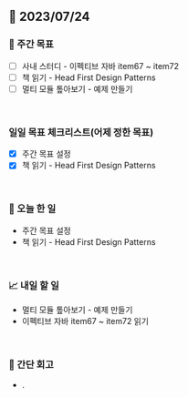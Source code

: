 ## 📅 2023/07/24


### 👏 주간 목표

- [ ] 사내 스터디 - 이펙티브 자바 item67 ~ item72
- [ ] 책 읽기 - Head First Design Patterns
- [ ] 멀티 모듈 톺아보기 - 예제 만들기

<br/>

### 일일 목표 체크리스트(어제 정한 목표)

- [x] 주간 목표 설정
- [x] 책 읽기 - Head First Design Patterns

<br/>

### 💯 오늘 한 일

- 주간 목표 설정
- 책 읽기 - Head First Design Patterns

<br/>

### 📈 내일 할 일

- 멀티 모듈 톺아보기 - 예제 만들기
- 이펙티브 자바 item67 ~ item72 읽기

<br/>

### 🤔 간단 회고

- .
 

